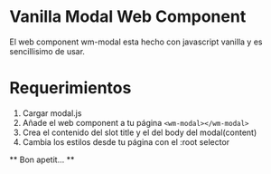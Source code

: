 # Vanilla Modal Web Component

El web component wm-modal esta hecho con javascript vanilla y es sencillisimo de usar.

# Requerimientos

1. Cargar modal.js
2. Añade el web component a tu página `<wm-modal></wm-modal>`
3. Crea el contenido del slot title y el del body del modal(content)
4. Cambia los estilos desde tu página con el :root selector

** Bon apetit... **
